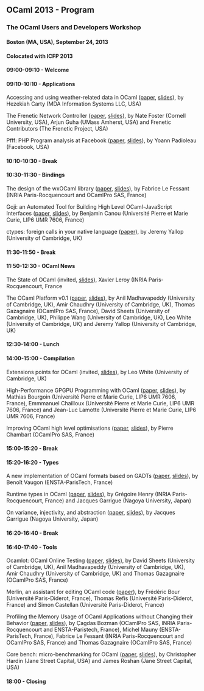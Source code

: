 <!-- ((! set title Program !)) -->

OCaml 2013 - Program
--------------------

### The OCaml Users and Developers Workshop

#### Boston (MA, USA), September 24, 2013

#### Colocated with ICFP 2013

#### 09:00-09:10 - Welcome

#### 09:10-10:10 - Applications

Accessing and using weather-related data in OCaml
([paper](proposals/weather-related-data.pdf),
[slides](slides/carty.pdf)), by Hezekiah Carty (MDA Information Systems
LLC, USA)

The Frenetic Network Controller ([paper](proposals/frenetic.pdf),
[slides](slides/guha.pdf)), by Nate Foster (Cornell University, USA),
Arjun Guha (UMass Amherst, USA) and Frenetic Contributors (The Frenetic
Project, USA)

Pfff: PHP Program analysis at Facebook
([paper](https://github.com/facebook/pfff/wiki/Main),
[slides](slides/padioleau.pdf)), by Yoann Padioleau (Facebook, USA)

#### 10:10-10:30 - Break

#### 10:30-11:30 - Bindings

The design of the wxOCaml library ([paper](proposals/wxocaml.pdf),
[slides](slides/lefessant.pdf)), by Fabrice Le Fessant (INRIA
Paris-Rocquencourt and OCamlPro SAS, France)

Goji: an Automated Tool for Building High Level OCaml-JavaScript
Interfaces ([paper](proposals/goji.pdf), [slides](slides/canou.pdf)), by
Benjamin Canou (Université Pierre et Marie Curie, LIP6 UMR 7606, France)

ctypes: foreign calls in your native language
([paper](proposals/ctypes.pdf)), by Jeremy Yallop (University of
Cambridge, UK)

#### 11:30-11:50 - Break

#### 11:50-12:30 - OCaml News

The State of OCaml (invited, [slides](slides/leroy.pdf)), Xavier Leroy
(INRIA Paris-Rocquencourt, France

The OCaml Platform v0.1 ([paper](proposals/platform.pdf),
[slides](slides/madhavapeddy.pdf)), by Anil Madhavapeddy (University of
Cambridge, UK), Amir Chaudhry (University of Cambridge, UK), Thomas
Gazagnaire (OCamlPro SAS, France), David Sheets (University of
Cambridge, UK), Philippe Wang (University of Cambridge, UK), Leo White
(University of Cambridge, UK) and Jeremy Yallop (University of
Cambridge, UK)

#### 12:30-14:00 - Lunch

#### 14:00-15:00 - Compilation

Extensions points for OCaml (invited, [slides](slides/white.pdf)), by
Leo White (University of Cambridge, UK)

High-Performance GPGPU Programming with OCaml
([paper](proposals/gpgpu.pdf), [slides](slides/bourgoin.pdf)), by
Mathias Bourgoin (Université Pierre et Marie Curie, LIP6 UMR 7606,
France), Emmmanuel Chailloux (Université Pierre et Marie Curie, LIP6 UMR
7606, France) and Jean-Luc Lamotte (Université Pierre et Marie Curie,
LIP6 UMR 7606, France)

Improving OCaml high level optimisations
([paper](proposals/optimizations.pdf), [slides](slides/chambart.pdf)),
by Pierre Chambart (OCamlPro SAS, France)

#### 15:00-15:20 - Break

#### 15:20-16:20 - Types

A new implementation of OCaml formats based on GADTs
([paper](proposals/formats-as-gadts.pdf), [slides](slides/vaugon.pdf)),
by Benoît Vaugon (ENSTA-ParisTech, France)

Runtime types in OCaml ([paper](proposals/runtime-types.pdf),
[slides](slides/henry.pdf)), by Grégoire Henry (INRIA
Paris-Rocquencourt, France) and Jacques Garrigue (Nagoya University,
Japan)

On variance, injectivity, and abstraction
([paper](proposals/injectivity.pdf), [slides](slides/garrigue.pdf)), by
Jacques Garrigue (Nagoya University, Japan)

#### 16:20-16:40 - Break

#### 16:40-17:40 - Tools

Ocamlot: OCaml Online Testing ([paper](proposals/ocamlot.pdf),
[slides](slides/sheets.pdf)), by David Sheets (University of Cambridge,
UK), Anil Madhavapeddy (University of Cambridge, UK), Amir Chaudhry
(University of Cambridge, UK) and Thomas Gazagnaire (OCamlPro SAS,
France)

Merlin, an assistant for editing OCaml code
([paper](proposals/merlin.pdf)), by Frédéric Bour (Université
Paris-Diderot, France), Thomas Refis (Université Paris-Diderot, France)
and Simon Castellan (Université Paris-Diderot, France)

Profiling the Memory Usage of OCaml Applications without Changing their
Behavior ([paper](proposals/profiling-memory.pdf),
[slides](slides/bozman.pdf)), by Çagdas Bozman (OCamlPro SAS, INRIA
Paris-Rocquencourt and ENSTA-Paristech, France), Michel Mauny
(ENSTA-ParisTech, France), Fabrice Le Fessant (INRIA Paris-Rocquencourt
and OCamlPro SAS, France) and Thomas Gazagnaire (OCamlPro SAS, France)

Core bench: micro-benchmarking for OCaml
([paper](proposals/core-bench.pdf), [slides](slides/james.pdf)), by
Christopher Hardin (Jane Street Capital, USA) and James Roshan (Jane
Street Capital, USA)

#### 18:00 - Closing
